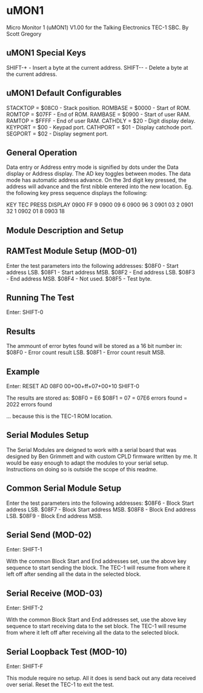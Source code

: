# uMON1
Micro Monitor 1 (uMON1) V1.00 for the Talking Electronics TEC-1 SBC.
By Scott Gregory

uMON1 Special Keys
------------------
SHIFT-+ - Insert a byte at the current address.
SHIFT-- - Delete a byte at the current address.

uMON1 Default Configurables
---------------------------
STACKTOP = $08C0 - Stack position.
 ROMBASE = $0000 - Start of ROM.
  ROMTOP = $07FF - End of ROM.
 RAMBASE = $0900 - Start of user RAM.
  RAMTOP = $FFFF - End of user RAM.
 CATHDLY = $20 - Digit display delay.
 KEYPORT = $00 - Keypad port.
CATHPORT = $01 - Display catchode port.
 SEGPORT = $02 - Display segment port.

General Operation
-----------------
Data entry or Address entry mode is signified by dots under the Data display
or Address display.  The AD key toggles between modes.
The data mode has automatic address advance.  On the 3rd digit key pressed,
the address will advance and the first nibble entered into the new location.
Eg. the following key press sequence displays the following:

KEY		TEC
PRESS	DISPLAY
		0900 FF
9		0900 09
6		0900 96
3		0901 03
2		0901 32
1		0902 01
8		0903 18

Module Description and Setup
----------------------------

RAMTest Module Setup (MOD-01)
--------------------
Enter the test parameters into the following addresses:
	$08F0 - Start address LSB.
	$08F1 - Start address MSB.
	$08F2 - End address LSB.
	$08F3 - End address MSB.
	$08F4 - Not used.
	$08F5 - Test byte.

Running The Test
----------------
Enter:
	SHIFT-0

Results
-------
The ammount of error bytes found will be stored as a 16 bit number in:
	$08F0 - Error count result LSB.
	$08F1 - Error count result MSB.

Example
-------
Enter:
	RESET
	AD
	08F0
	00+00+ff+07+00+10
	SHIFT-0

The results are stored as:
	$08F0 = E6
	$08F1 = 07
		  = 07E6 errors found
		  = 2022 errors found

... because this is the TEC-1 ROM location.


Serial Modules Setup
--------------------
The Serial Modules are deigned to work with a serial board that was designed
by Ben Grimmett and with custom CPLD firmware written by me.  It would be
easy enough to adapt the modules to your serial setup.  Instructions on doing
so is outside the scope of this readme.

Common Serial Module Setup
--------------------------
Enter the test parameters into the following addresses:
	$08F6 - Block Start address LSB.
	$08F7 - Block Start address MSB.
	$08F8 - Block End address LSB.
	$08F9 - Block End address MSB.

Serial Send (MOD-02)
-----------
Enter:
	SHIFT-1

With the common Block Start and End addresses set, use the above key sequence
to start sending the block.  The TEC-1 will resume from where it left off
after sending all the data in the selected block.

Serial Receive (MOD-03)
--------------
Enter:
	SHIFT-2

With the common Block Start and End addresses set, use the above key sequence
to start receiving data to the set block.  The TEC-1 will resume from where it
left off after receiving all the data to the selected block.

Serial Loopback Test (MOD-10)
--------------------
Enter:
	SHIFT-F

This module require no setup.  All it does is send back out any data received
over serial.  Reset the TEC-1 to exit the test.
